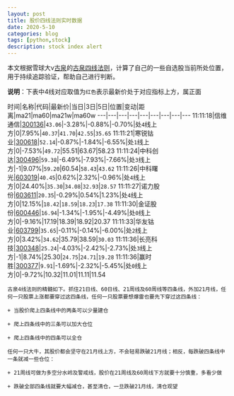 ```yaml
---
layout: post
title: 股价四线法则实时数据
date: 2020-5-10
categories: blog
tags: [python,stock]
description: stock index alert
---
```



本文根据雪球大v[古泉](https://xueqiu.com/u/7148646888)的[古泉四线法则](https://xueqiu.com/7148646888/130498192)，计算了自己的一些自选股当前所处位置，用于持续追踪验证，帮助自己进行判断。

**说明**：下表中4线对应取值为`红色`表示最新价处于对应指标上方，属正面

时间|名称|代码|最新价|当日|3日|5日|位置|变动|距离|ma21|ma60|ma21w|ma60w
---|---|---|---|---|---|---|---|---
11:11:18|信维通信|[300136](https://xueqiu.com/S/SZ300136)|`43.06`|-3.28%|-0.88%|-0.70%|处`4`线上方|0|7.95%|`40.37`|`41.70`|`42.55`|`35.65`
11:11:21|寒锐钴业|[300618](https://xueqiu.com/S/SZ300618)|`52.14`|-0.87%|-1.84%|-6.55%|处`1`线上方|0|-7.53%|`49.72`|55.51|63.67|58.23
11:11:24|中科创达|[300496](https://xueqiu.com/S/SZ300496)|`59.38`|-6.49%|-7.93%|-7.66%|处`3`线上方|-1|9.07%|`59.20`|60.54|`58.43`|`43.62`
11:11:26|中科曙光|[603019](https://xueqiu.com/S/SH603019)|`40.45`|0.62%|2.32%|-0.96%|处`4`线上方|0|24.40%|`35.30`|`34.08`|`32.93`|`28.57`
11:11:27|诺力股份|[603611](https://xueqiu.com/S/SH603611)|`20.35`|-0.29%|0.54%|1.23%|处`4`线上方|0|12.15%|`18.42`|`18.59`|`18.23`|`17.38`
11:11:30|金证股份|[600446](https://xueqiu.com/S/SH600446)|`16.94`|-1.34%|-1.95%|-4.49%|处`0`线上方|0|-9.16%|17.19|18.39|18.92|20.37
11:11:33|华友钴业|[603799](https://xueqiu.com/S/SH603799)|`35.65`|-0.11%|-0.14%|-6.00%|处`2`线上方|0|3.42%|`34.62`|35.79|38.59|`30.03`
11:11:36|长亮科技|[300348](https://xueqiu.com/S/SZ300348)|`25.24`|-4.03%|-2.42%|-2.73%|处`3`线上方|-1|8.74%|25.30|`24.75`|`24.71`|`19.28`
11:11:36|赢时胜|[300377](https://xueqiu.com/S/SZ300377)|`9.91`|-1.69%|-2.32%|-5.45%|处`0`线上方|0|-9.72%|10.32|11.01|11.11|11.54

```
古泉4线法则的精髓如下。抓住21日线、60日线、21周线及60周线等四条线，外加21月线，任何一只股票上涨都要穿过这四条线，任何一只股票要想爆雷也要先下穿过这四条线：

+ 当股价爬上四条线中的两条可以少量建仓

+ 爬上四条线中的三条可以加大仓位

+ 爬上四条线中的四条可以全仓

任何一只大牛，其股价都会坚守在21月线上方，不会轻易跌破21月线；相反，每跌破四条线中一条就减一些仓位：

+ 21周线可做为多空分水岭及警戒线，股价在21周线及60周线下方就要十分慎重，多看少做

+ 跌破全部四条线就要大幅减仓，甚至清仓，一旦跌破21月线，清仓观望
```